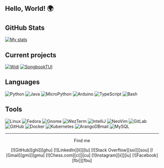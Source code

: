 ## Hello, World! 🌍

## GitHub Stats
[![My stats](https://github-readme-stats.vercel.app/api?username=valentingregoire&show_icons=true&theme=github_dark_dimmed&hide_border=true)](https://github.com/valentingregoire)

## Current projects
[![Widi](https://github-readme-stats.vercel.app/api/pin/?username=valentingregoire&repo=Widi&theme=github_dark_dimmed&hide_border=true)](https://github.com/valentingregoire/Widi)
[![SongbookTUI](https://github-readme-stats.vercel.app/api/pin/?username=valentingregoire&repo=SongbookTUI&theme=github_dark_dimmed&hide_border=true)](https://github.com/valentingregoire/SongbookTUI)

## Languages

![Python](https://img.shields.io/badge/Python-3776AB?style=for-the-badge&logo=python&logoColor=white)
![Java](https://img.shields.io/badge/%E2%98%95%20Java-3178C6?style=for-the-badge&logoColor=white)
![MicroPython](https://img.shields.io/badge/MicroPython-2B2728?style=for-the-badge&logo=micropython&logoColor=white)
![Arduino](https://img.shields.io/badge/Arduino-00878F?style=for-the-badge&logo=arduino&logoColor=white)
![TypeScript](https://img.shields.io/badge/TypeScript-3178C6?style=for-the-badge&logo=typescript&logoColor=white)
![Bash](https://img.shields.io/badge/Bash-4EAA25?style=for-the-badge&logo=gnubash&logoColor=white)



## Tools
![Linux](https://img.shields.io/badge/-Linux-333333?style=for-the-badge&logo=linux&logoColor=cccccc)
![Fedora](https://img.shields.io/badge/Fedora-51A2DA?style=for-the-badge&logo=fedora&logoColor=white)
![Gnome](https://img.shields.io/badge/Gnome-4A86CF?style=for-the-badge&logo=gnome&logoColor=white)
![WezTerm](https://img.shields.io/badge/WezTerm-4E49EE?style=for-the-badge&logo=wezterm&logoColor=white)
![IntelliJ](https://img.shields.io/badge/IntelliJ-000000?style=for-the-badge&logo=intellijidea&logoColor=white)
![NeoVim](https://img.shields.io/badge/Neovim-57A143?style=for-the-badge&logo=neovim&logoColor=white)
![GitLab](https://img.shields.io/badge/GitLab-FC6D26?style=for-the-badge&logo=gitlab&logoColor=white)
![GitHub](https://img.shields.io/badge/GitHub-181717?style=for-the-badge&logo=github&logoColor=white)
![Docker](https://img.shields.io/badge/Docker-2496ED?style=for-the-badge&logo=docker&logoColor=white)
![Kubernetes](https://img.shields.io/badge/Kubernetes-326CE5?style=for-the-badge&logo=kubernetes&logoColor=white)
![ArangoDB](https://img.shields.io/badge/ArangoDB-DDE072?style=for-the-badge&logo=arangodb&logoColor=black)mail
![MySQL](https://img.shields.io/badge/MySQL-4479A1?style=for-the-badge&logo=mysql&logoColor=white)




***

<p align="center">
  Find me
</p>
<p align="center">
  [![GitHub][ghi]][ghu]
  [![LinkedIn][li]][lu]
  [![Stack Overflow][soi]][sou]
  [![Gmail][gmi]][gmu]
  [![Chess.com][ci]][cu]
  [![Instagram][ii]][iu]
  [![Facebook][fbi]][fbu]
</p>


[ghi]:  https://img.shields.io/badge/GitHub-181717?style=for-the-badge&logo=github
[ghu]:  https://github.com/valentingregoire
[li]:   https://img.shields.io/badge/LinkedIn-0077b5?style=for-the-badge&logo=linkedin
[lu]:   https://www.linkedin.com/in/valenting/
[soi]:  https://img.shields.io/badge/Stack%20Overflow-F58025?style=for-the-badge&logo=stackoverflow&logoColor=white
[sou]:  https://stackoverflow.com/users/2469425/valentin-gr%c3%a9goire?tab=profile
[gmi]:  https://img.shields.io/badge/Gmail-EA4335?style=for-the-badge&logo=gmail&logoColor=white
[gmu]:  mailto:valentin.gregoire@gmail.com
[ci]:   https://img.shields.io/badge/Chess.com-81B64C?style=for-the-badge&logo=chessdotcom&logoColor=white
[cu]:   https://www.chess.com/member/mathvalg
[ii]:   https://img.shields.io/badge/Instagram-FF0069?style=for-the-badge&logo=instagram&logoColor=white
[iu]:   https://www.instagram.com/tennegregoire/
[fbi]:  https://img.shields.io/badge/Facebook-0866FF?style=for-the-badge&logo=facebook&logoColor=white
[fbu]:  https://www.facebook.com/Thanaatos/


